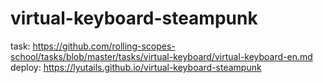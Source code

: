 # virtual-keyboard-steampunk
task: https://github.com/rolling-scopes-school/tasks/blob/master/tasks/virtual-keyboard/virtual-keyboard-en.md
deploy: https://lyutails.github.io/virtual-keyboard-steampunk
